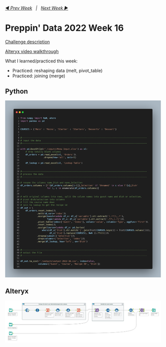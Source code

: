 <h6><a href="..\preppin-data-2022-15\README.md">◀  Prev Week</a>&nbsp;&nbsp;&nbsp;|&nbsp;&nbsp;&nbsp;<a href="..\preppin-data-2022-17\README.md">Next Week  ▶</a></h6>

# Preppin' Data 2022 Week 16

[Challenge description](https://preppindata.blogspot.com/2022/04/2022-week-16-restaurant-orders.html)

[Alteryx video walkthrough](https://www.youtube.com/watch?v=Mz8g-pBhY8g&t=0)

What I learned/practiced this week:
* Practiced: reshaping data (melt, pivot_table)
* Practiced: joining (merge)

## Python
<a href="preppin-data-2022-16.py">
<img src="img-python-code-2022-16.png?raw=true" alt="Python code">
</a>

## Alteryx
<a href="preppin-data-2022-16.yxzp">
<img src="img-alteryx-2022-16.png?raw=true" alt="Alteryx workflow">
</a>
